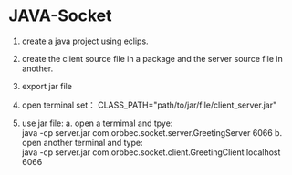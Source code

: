 # JAVA-Socket

1. create a java project using eclips.

2. create the client source file in a package and the server source file in another.

3. export jar file

4. open terminal set：
    CLASS_PATH="path/to/jar/file/client_server.jar"

5. use jar file:
    a. open a termimal and tpye:  
        java -cp server.jar com.orbbec.socket.server.GreetingServer 6066
    b. open another terminal and type:  
        java -cp server.jar com.orbbec.socket.client.GreetingClient localhost 6066
